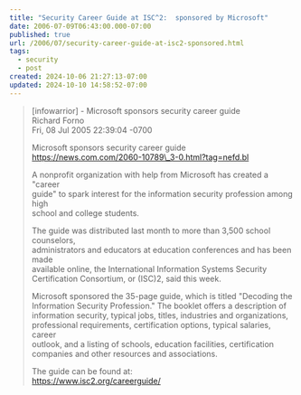```yaml
---
title: "Security Career Guide at ISC^2:  sponsored by Microsoft"
date: 2006-07-09T06:43:00.000-07:00
published: true
url: /2006/07/security-career-guide-at-isc2-sponsored.html
tags:
  - security
  - post
created: 2024-10-06 21:27:13-07:00
updated: 2024-10-10 14:58:52-07:00
---
```


>   
> \[infowarrior\] - Microsoft sponsors security career guide  
> Richard Forno  
> Fri, 08 Jul 2005 22:39:04 -0700  
>   
> Microsoft sponsors security career guide  
> https://news.com.com/2060-10789\_3-0.html?tag=nefd.bl  
>   
> A nonprofit organization with help from Microsoft has created a "career  
> guide" to spark interest for the information security profession among high  
> school and college students.  
>   
> The guide was distributed last month to more than 3,500 school counselors,  
> administrators and educators at education conferences and has been made  
> available online, the International Information Systems Security  
> Certification Consortium, or (ISC)2, said this week.  
>   
> Microsoft sponsored the 35-page guide, which is titled "Decoding the  
> Information Security Profession." The booklet offers a description of  
> information security, typical jobs, titles, industries and organizations,  
> professional requirements, certification options, typical salaries, career  
> outlook, and a listing of schools, education facilities, certification  
> companies and other resources and associations.  
>   
> The guide can be found at:  
> [https://www.isc2.org/careerguide/  
> ](https://www.isc2.org/careerguide/)